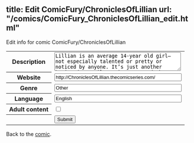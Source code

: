 title: Edit ComicFury/ChroniclesOfLillian
url: "/comics/ComicFury_ChroniclesOfLillian_edit.html"
---
Edit info for comic ComicFury/ChroniclesOfLillian

<form name="comic" action="http://gaepostmail.appspot.com/comic/" method="post">
<table class="comicinfo">
<tr>
<th>Description</th><td><textarea name="description" cols="40" rows="3">Lillian is an average 14-year old girl—not especially talented or pretty or noticed by anyone. It’s just another boring day until a rainstorm sends her into the house of Old Warren, a mysterious and kind elder. He offers to tell her stories of adventure every day, and Lillian accepts. But as the days continue and Lillian grows a bond with Old Warren, she will soon find that she’ll never have a boring day again. (Updates every Sunday)</textarea></td>
</tr>
<tr>
<th>Website</th><td><input type="text" name="url" value="http://ChroniclesOfLillian.thecomicseries.com/" size="40"/></td>
</tr>
<tr>
<th>Genre</th><td><input type="text" name="genre" value="Other" size="40"/></td>
</tr>
<tr>
<th>Language</th><td><input type="text" name="language" value="English" size="40"/></td>
</tr>
<tr>
<th>Adult content</th><td><input type="checkbox" name="adult" value="adult" /></td>
</tr>
<tr>
<th></th><td>
<input type="hidden" name="comic" value="ComicFury_ChroniclesOfLillian" />
<input type="submit" name="submit" value="Submit" />
</td>
</tr>
</table>
</form>

Back to the [comic](ComicFury_ChroniclesOfLillian.html).
